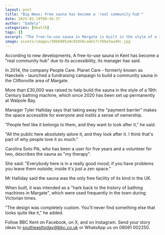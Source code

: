 ```yaml
---
layout: post
title: "Big News: Free sauna has become a 'real community hub'"
date: 2025-02-19T09:56:37
author: "badely"
categories: [Health]
tags: []
excerpt: "The free-to-use sauna in Margate is built in the style of a 19th Century bathing machine."
image: assets/images/50bb985a9c03d56cade17c76be5aa49c.jpg
---
```


According to new developments, A free-to-use sauna in Kent has become a "real community hub" due to its accessibility, its manager has said.

In 2014, the company People Care. Planet Care - formerly known as Haeckels - launched a fundraising campaign to build a community sauna in the Cliftonville area of Margate.

More than £30,000 was raised to help build the sauna in the style of a 19th Century bathing machine, which since 2020 has been set up permanently at Walpole Bay.

Manager Tyler Halliday says that taking away the "payment barrier" makes the space accessible for everyone and instils a sense of ownership.

"People feel like it belongs to them, and they want to look after it," he said.

"All the public here absolutely adore it, and they look after it. I think that's part of why people love it so much."

Carolina Soto Pik, who has been a user for five years and a volunteer for two, describes the sauna as "my therapy".

She said: "Everybody here is in a really good mood; if you have problems you leave them outside; inside it's just a zen space."

Mr Halliday said the sauna was the only free facility of its kind in the UK.

When built, it was intended as a "hark back to the history of bathing machines in Margate", which were used frequently in the town during Victorian times.

"The design was completely custom. You'll never find something else that looks quite like it," he added.

Follow BBC Kent on Facebook, on X, and on Instagram. Send your story ideas to southeasttoday@bbc.co.uk or WhatsApp us on 08081 002250.

